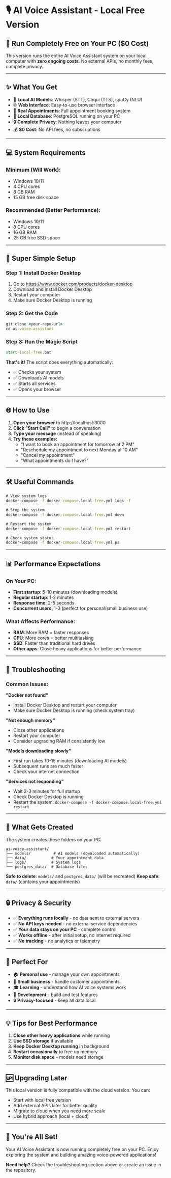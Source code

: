 # 🎙️ AI Voice Assistant - Local Free Version

## 🎯 **Run Completely Free on Your PC ($0 Cost)**

This version runs the entire AI Voice Assistant system on your local computer with **zero ongoing costs**. No external APIs, no monthly fees, complete privacy.

---

## ✨ **What You Get**

- 🤖 **Local AI Models**: Whisper (STT), Coqui (TTS), spaCy (NLU)
- 🌐 **Web Interface**: Easy-to-use browser interface
- 📅 **Real Appointments**: Full appointment booking system
- 💾 **Local Database**: PostgreSQL running on your PC
- 🔒 **Complete Privacy**: Nothing leaves your computer
- 💰 **$0 Cost**: No API fees, no subscriptions

---

## 💻 **System Requirements**

### **Minimum (Will Work):**
- Windows 10/11
- 4 CPU cores
- 8 GB RAM
- 15 GB free disk space

### **Recommended (Better Performance):**
- Windows 10/11
- 8 CPU cores
- 16 GB RAM
- 25 GB free SSD space

---

## 🚀 **Super Simple Setup**

### **Step 1: Install Docker Desktop**
1. Go to https://www.docker.com/products/docker-desktop
2. Download and install Docker Desktop
3. Restart your computer
4. Make sure Docker Desktop is running

### **Step 2: Get the Code**
```cmd
git clone <your-repo-url>
cd ai-voice-assistant
```

### **Step 3: Run the Magic Script**
```cmd
start-local-free.bat
```

**That's it!** The script does everything automatically:
- ✅ Checks your system
- ✅ Downloads AI models
- ✅ Starts all services
- ✅ Opens your browser

---

## 🌐 **How to Use**

1. **Open your browser** to http://localhost:3000
2. **Click "Start Call"** to begin a conversation
3. **Type your message** (instead of speaking)
4. **Try these examples:**
   - "I want to book an appointment for tomorrow at 2 PM"
   - "Reschedule my appointment to next Monday at 10 AM"
   - "Cancel my appointment"
   - "What appointments do I have?"

---

## 🛠️ **Useful Commands**

```cmd
# View system logs
docker-compose -f docker-compose.local-free.yml logs -f

# Stop the system
docker-compose -f docker-compose.local-free.yml down

# Restart the system
docker-compose -f docker-compose.local-free.yml restart

# Check system status
docker-compose -f docker-compose.local-free.yml ps
```

---

## 📊 **Performance Expectations**

### **On Your PC:**
- **First startup**: 5-10 minutes (downloading models)
- **Regular startup**: 1-2 minutes
- **Response time**: 2-5 seconds
- **Concurrent users**: 1-3 (perfect for personal/small business use)

### **What Affects Performance:**
- **RAM**: More RAM = faster responses
- **CPU**: More cores = better multitasking
- **SSD**: Faster than traditional hard drives
- **Other apps**: Close heavy applications for better performance

---

## 🔧 **Troubleshooting**

### **Common Issues:**

**"Docker not found"**
- Install Docker Desktop and restart your computer
- Make sure Docker Desktop is running (check system tray)

**"Not enough memory"**
- Close other applications
- Restart your computer
- Consider upgrading RAM if consistently low

**"Models downloading slowly"**
- First run takes 10-15 minutes (downloading AI models)
- Subsequent runs are much faster
- Check your internet connection

**"Services not responding"**
- Wait 2-3 minutes for full startup
- Check Docker Desktop is running
- Restart the system: `docker-compose -f docker-compose.local-free.yml restart`

---

## 📁 **What Gets Created**

The system creates these folders on your PC:
```
ai-voice-assistant/
├── models/          # AI models (downloaded automatically)
├── data/           # Your appointment data
├── logs/           # System logs
└── postgres_data/  # Database files
```

**Safe to delete**: `models/` and `postgres_data/` (will be recreated)
**Keep safe**: `data/` (contains your appointments)

---

## 🔒 **Privacy & Security**

- ✅ **Everything runs locally** - no data sent to external servers
- ✅ **No API keys needed** - no external service dependencies
- ✅ **Your data stays on your PC** - complete control
- ✅ **Works offline** - after initial setup, no internet required
- ✅ **No tracking** - no analytics or telemetry

---

## 🎯 **Perfect For**

- 🏠 **Personal use** - manage your own appointments
- 🏢 **Small business** - handle customer appointments
- 🎓 **Learning** - understand how AI voice systems work
- 🔬 **Development** - build and test features
- 🔒 **Privacy-focused** - keep all data local

---

## 💡 **Tips for Best Performance**

1. **Close other heavy applications** while running
2. **Use SSD storage** if available
3. **Keep Docker Desktop running** in background
4. **Restart occasionally** to free up memory
5. **Monitor disk space** - models need storage

---

## 🆙 **Upgrading Later**

This local version is fully compatible with the cloud version. You can:
- Start with local free version
- Add external APIs later for better quality
- Migrate to cloud when you need more scale
- Use hybrid approach (local + cloud)

---

## 🎉 **You're All Set!**

Your AI Voice Assistant is now running completely free on your PC. Enjoy exploring the system and building amazing voice-powered applications!

**Need help?** Check the troubleshooting section above or create an issue in the repository.